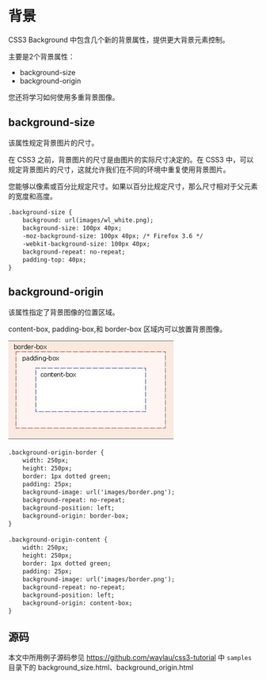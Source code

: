 背景
====

CSS3 Background 中包含几个新的背景属性，提供更大背景元素控制。

主要是2个背景属性：

* background-size
* background-origin

您还将学习如何使用多重背景图像。

## background-size 

该属性规定背景图片的尺寸。

在 CSS3 之前，背景图片的尺寸是由图片的实际尺寸决定的。在 CSS3 中，可以规定背景图片的尺寸，这就允许我们在不同的环境中重复使用背景图片。

您能够以像素或百分比规定尺寸。如果以百分比规定尺寸，那么尺寸相对于父元素的宽度和高度。

	.background-size {
	    background: url(images/wl_white.png);
	    background-size: 100px 40px;
	    -moz-background-size: 100px 40px; /* Firefox 3.6 */
	    -webkit-background-size: 100px 40px;
	    background-repeat: no-repeat;
	    padding-top: 40px;
	}

## background-origin

该属性指定了背景图像的位置区域。

content-box, padding-box,和 border-box 区域内可以放置背景图像。

![](../images/background-origin.jpg)


    .background-origin-border {
        width: 250px;
        height: 250px;
        border: 1px dotted green;
        padding: 25px;
        background-image: url('images/border.png');
        background-repeat: no-repeat;
        background-position: left;
        background-origin: border-box;
    }

    .background-origin-content {
        width: 250px;
        height: 250px;
        border: 1px dotted green;
        padding: 25px;
        background-image: url('images/border.png');
        background-repeat: no-repeat;
        background-position: left;
        background-origin: content-box;
    }

## 源码

本文中所用例子源码参见
<https://github.com/waylau/css3-tutorial> 中 `samples` 目录下的 background_size.html、background_origin.html